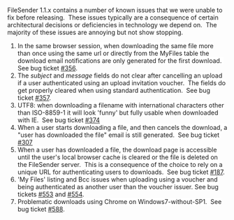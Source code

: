 <p>FileSender 1.1.x contains a number of known issues that we were unable to fix before releasing.&nbsp; These issues typically are a consequence of certain architectural decisions or deficiencies in technology we depend on.&nbsp; The majority of these issues are annoying but not show stopping.&nbsp;&nbsp;</p>

<ol>
	<li><span style="background-color: #ffffff;">In the same browser session, when downloading the same file more than once using the same url or directly from the MyFiles table the download email notifications are only generated for the first download.&nbsp; See bug ticket <a href="/spaces/file_sender/tickets/356">#356</a></span>.</li>
	<li><span style="background-color: #ffffff;">The <i>subject</i> and <i>message</i> fields do not clear after cancelling an upload if a user authenticated using an upload invitation voucher.&nbsp; The fields do get properly cleared when using standard authentication.&nbsp; See bug ticket <a href="/spaces/file_sender/tickets/357">#357</a></span>.</li>
	<li><span style="background-color: #ffffff;">UTF8: when downloading a filename with international characters other than ISO-8859-1 it will look &#39;funny&#39; but fully usable when downloaded with IE.&nbsp; See bug ticket <a href="/spaces/file_sender/tickets/374">#374</a></span></li>
	<li><span style="background-color: #ffffff;">When a user starts downloading a file, and then cancels the download, a &quot;user has downloaded the file&quot; email is still generated.&nbsp; See bug ticket <a href="/spaces/file_sender/tickets/307">#307</a></span></li>
	<li><span style="background-color: #ffffff;">When a user has downloaded a file, the download page is accessible until the user&#39;s local browser cache is cleared or the file is deleted on the FileSender server.&nbsp; This is a consequence of the choice to rely on a unique URL for authenticating users to downloads.&nbsp; See bug ticket <a href="/spaces/file_sender/tickets/187">#187</a></span>.</li>
	<li><span style="background-color: #ffffff;">&#39;My Files&#39; listing and Bcc issues when uploading using a voucher and being authenticated as another user than the voucher issuer. See bug tickets <a href="/spaces/file_sender/tickets/553">#553</a></span> and <a href="/spaces/file_sender/tickets/554">#554</a>.</li>
	<li><span style="background-color: #00ff00;"><span style="background-color: #ffffff;">Problematic downloads using Chrome on Windows7-without-SP1.&nbsp; See bug ticket <a href="/spaces/file_sender/tickets/588">#588</a>.</span></span></li>
</ol>

